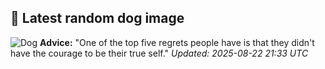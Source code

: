 ## 🐶 Latest random dog image
![Dog](https://images.dog.ceo/breeds/pointer-german/n02100236_4235.jpg)
**Advice:** "One of the top five regrets people have is that they didn't have the courage to be their true self."
*Updated: 2025-08-22 21:33 UTC*
